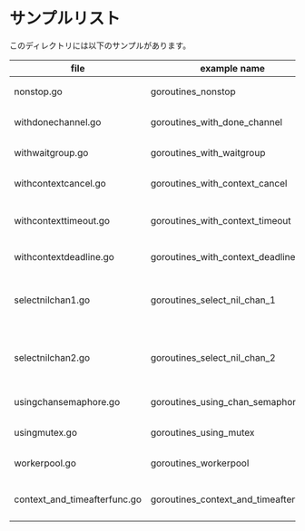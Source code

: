 # サンプルリスト

このディレクトリには以下のサンプルがあります。

| file                         | example name                         | note                                                                                                    |
| ---------------------------- | ------------------------------------ | ------------------------------------------------------------------------------------------------------- |
| nonstop.go                   | goroutines_nonstop                   | ゴルーチンを待ち合わせ無しで走らせるサンプルです                                                        |
| withdonechannel.go           | goroutines_with_done_channel         | doneチャネルを用いて待ち合わせを行うサンプルです                                                        |
| withwaitgroup.go             | goroutines_with_waitgroup            | sync.WaitGroupを用いて待ち合わせを行うパターンです                                                      |
| withcontextcancel.go         | goroutines_with_context_cancel       | context.Contextを用いて待ち合わせを行うサンプルです                                                     |
| withcontexttimeout.go        | goroutines_with_context_timeout      | context.Contextを用いてタイムアウト付きで待ち合わせを行うサンプルです                                   |
| withcontextdeadline.go       | goroutines_with_context_deadline     | context.Context::WithDeadline を使ったサンプルです                                                      |
| selectnilchan1.go            | goroutines_select_nil_chan_1         | select ステートメントで nil チャネル を使って選択されるチャネルの有効・無効を切り替えるサンプルです (1) |
| selectnilchan2.go            | goroutines_select_nil_chan_2         | select ステートメントで nil チャネル を使って選択されるチャネルの有効・無効を切り替えるサンプルです (2) |
| usingchansemaphore.go        | goroutines_using_chan_semaphore      | チャネルでセマフォの動作を行わせるサンプルです                                                          |
| usingmutex.go                | goroutines_using_mutex               | sync.Mutex を利用したサンプルです                                                                       |
| workerpool.go                | goroutines_workerpool                | Worker Pool パターンのサンプルです                                                                      |
| context_and_timeafterfunc.go | goroutines_context_and_timeafterfunc | ContextAndTimeAfterFunc は、Context と time.AfterFunc でキャンセルするサンプルです                      |
